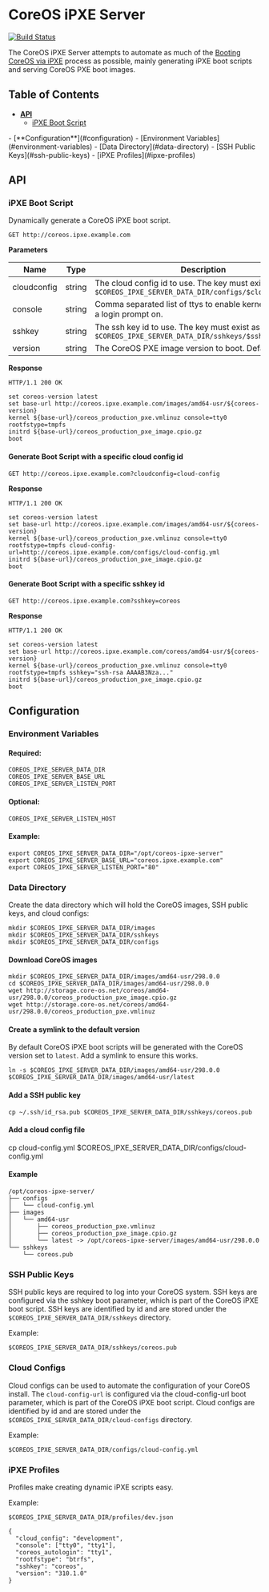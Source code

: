# CoreOS iPXE Server

[![Build Status](https://drone.io/github.com/kelseyhightower/coreos-ipxe-server/status.png)](https://drone.io/github.com/kelseyhightower/coreos-ipxe-server/latest)

The CoreOS iPXE Server attempts to automate as much of the [Booting CoreOS via iPXE](https://coreos.com/docs/running-coreos/bare-metal/booting-with-ipxe/) process as possible, mainly generating iPXE boot scripts and serving CoreOS PXE boot images.

## Table of Contents

- [**API**](#api)
  - [iPXE Boot Script](#ipxe-boot-script)
<p></p>
- [**Configuration**](#configuration)
  - [Environment Variables](#environment-variables)
  - [Data Directory](#data-directory)
  - [SSH Public Keys](#ssh-public-keys)
  - [iPXE Profiles](#ipxe-profiles)

## API

### iPXE Boot Script

Dynamically generate a CoreOS iPXE boot script.

```
GET http://coreos.ipxe.example.com
```

**Parameters**

Name | Type | Description 
-----|------|------------
cloudconfig | string | The cloud config id to use. The key must exist as `$COREOS_IPXE_SERVER_DATA_DIR/configs/$cloudconfig.yml`
console | string | Comma separated list of ttys to enable kernel output and a login prompt on.
sshkey | string | The ssh key id to use. The key must exist as `$COREOS_IPXE_SERVER_DATA_DIR/sshkeys/$sshkey.pub`
version | string | The CoreOS PXE image version to boot. Default: `latest`


**Response**

```
HTTP/1.1 200 OK
```

```
set coreos-version latest
set base-url http://coreos.ipxe.example.com/images/amd64-usr/${coreos-version}
kernel ${base-url}/coreos_production_pxe.vmlinuz console=tty0 rootfstype=tmpfs
initrd ${base-url}/coreos_production_pxe_image.cpio.gz
boot
```

#### Generate Boot Script with a specific cloud config id

```
GET http://coreos.ipxe.example.com?cloudconfig=cloud-config
```

**Response**

```
HTTP/1.1 200 OK
```

```
set coreos-version latest
set base-url http://coreos.ipxe.example.com/images/amd64-usr/${coreos-version}
kernel ${base-url}/coreos_production_pxe.vmlinuz console=tty0 rootfstype=tmpfs cloud-config-url=http://coreos.ipxe.example.com/configs/cloud-config.yml
initrd ${base-url}/coreos_production_pxe_image.cpio.gz
boot
```

#### Generate Boot Script with a specific sshkey id

```
GET http://coreos.ipxe.example.com?sshkey=coreos
```

**Response**

```
HTTP/1.1 200 OK
```

```
set coreos-version latest
set base-url http://coreos.ipxe.example.com/coreos/amd64-usr/${coreos-version}
kernel ${base-url}/coreos_production_pxe.vmlinuz console=tty0 rootfstype=tmpfs sshkey="ssh-rsa AAAAB3Nza..."
initrd ${base-url}/coreos_production_pxe_image.cpio.gz
boot
```

## Configuration

### Environment Variables

#### Required:

```
COREOS_IPXE_SERVER_DATA_DIR
COREOS_IPXE_SERVER_BASE_URL
COREOS_IPXE_SERVER_LISTEN_PORT
```

#### Optional:

```
COREOS_IPXE_SERVER_LISTEN_HOST
```

#### Example:

```
export COREOS_IPXE_SERVER_DATA_DIR="/opt/coreos-ipxe-server"
export COREOS_IPXE_SERVER_BASE_URL="coreos.ipxe.example.com"
export COREOS_IPXE_SERVER_LISTEN_PORT="80"
```

### Data Directory

Create the data directory which will hold the CoreOS images, SSH public keys, and cloud configs:

```
mkdir $COREOS_IPXE_SERVER_DATA_DIR/images
mkdir $COREOS_IPXE_SERVER_DATA_DIR/sshkeys
mkdir $COREOS_IPXE_SERVER_DATA_DIR/configs
```

#### Download CoreOS images

```
mkdir $COREOS_IPXE_SERVER_DATA_DIR/images/amd64-usr/298.0.0
cd $COREOS_IPXE_SERVER_DATA_DIR/images/amd64-usr/298.0.0
wget http://storage.core-os.net/coreos/amd64-usr/298.0.0/coreos_production_pxe_image.cpio.gz
wget http://storage.core-os.net/coreos/amd64-usr/298.0.0/coreos_production_pxe.vmlinuz
```

#### Create a symlink to the default version

By default CoreOS iPXE boot scripts will be generated with the CoreOS version set to `latest`. Add a symlink to ensure this works.

```
ln -s $COREOS_IPXE_SERVER_DATA_DIR/images/amd64-usr/298.0.0 $COREOS_IPXE_SERVER_DATA_DIR/images/amd64-usr/latest
```

#### Add a SSH public key

```
cp ~/.ssh/id_rsa.pub $COREOS_IPXE_SERVER_DATA_DIR/sshkeys/coreos.pub
```

#### Add a cloud config file

cp cloud-config.yml $COREOS_IPXE_SERVER_DATA_DIR/configs/cloud-config.yml

#### Example

```
/opt/coreos-ipxe-server/
├── configs
│   └── cloud-config.yml
├── images
│   └── amd64-usr
│       ├── coreos_production_pxe.vmlinuz
│       ├── coreos_production_pxe_image.cpio.gz
│       └── latest -> /opt/coreos-ipxe-server/images/amd64-usr/298.0.0
└── sshkeys
    └── coreos.pub
```

### SSH Public Keys

SSH public keys are required to log into your CoreOS system. SSH keys are configured via the sshkey boot parameter, which is part of the CoreOS iPXE boot script. SSH keys are identified by id and are stored under the `$COREOS_IPXE_SERVER_DATA_DIR/sshkeys` directory. 

Example:

```
$COREOS_IPXE_SERVER_DATA_DIR/sshkeys/coreos.pub
```

### Cloud Configs

Cloud configs can be used to automate the configuration of your CoreOS install. The `cloud-config-url` is configured via the cloud-config-url boot parameter, which is part of the CoreOS iPXE boot script. Cloud configs are identified by id and are stored under the `$COREOS_IPXE_SERVER_DATA_DIR/cloud-configs` directory.

Example:

```
$COREOS_IPXE_SERVER_DATA_DIR/configs/cloud-config.yml
```

### iPXE Profiles

Profiles make creating dynamic iPXE scripts easy.

Example:

```
$COREOS_IPXE_SERVER_DATA_DIR/profiles/dev.json
```

```
{
  "cloud_config": "development",
  "console": ["tty0", "tty1"],
  "coreos_autologin": "tty1",
  "rootfstype": "btrfs",
  "sshkey": "coreos",
  "version": "310.1.0"
}
```
